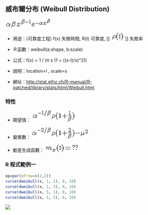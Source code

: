 ## 威布爾分布 (Weibull Distribution)

 ![](../timg/11bd5a871bf1.jpg) 

* 用途：(可靠度工程) f(x) 失敗時間, R(t) 可靠度, [[ ![](../timg/9f69619b8dc9.jpg) ]] 失敗率

* Ｒ函數：weibull(a:shape, b:scale)
 * 公式：f(x) = 1 / (π s (1 + ((x-l)/s)^2))
 * 說明：location=l , scale=s 
 * 網址：<http://stat.ethz.ch/R-manual/R-patched/library/stats/html/Weibull.html>

### 特性

* 期望值： ![](../timg/7cc953363931.jpg) 

* 變異數： ![](../timg/0be88ecd1cbf.jpg) 

* 動差生成函數：  ![](../timg/87471c62f700.jpg) 

### R 程式範例一

```R
op=par(mfrow=c(2,2))
curve(dweibull(x, 1, 1), 0, 10)
curve(dweibull(x, 1, 5), 0, 10)
curve(dweibull(x, 5, 1), 0, 10)
curve(dweibull(x, 5, 5), 0, 10)

```

![](../img/dweibullCurve4.jpg)


